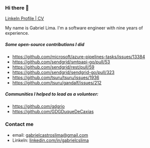 ### Hi there 👋

[LinkeIn Profile | CV](https://www.linkedin.com/in/gabrielcslima)

My name is Gabriel Lima. I'm a software engineer with nine years of experience.

##### Some open-source contributions I did 
- https://github.com/microsoft/azure-pipelines-tasks/issues/13384
- https://github.com/sendgrid/smtpapi-go/pull/53
- https://github.com/sendgrid/rest/pull/59
- https://github.com/sendgrid/sendgrid-go/pull/323
- https://github.com/tsuru/tsuru/issues/1936
- https://github.com/tsuru/gandalf/issues/212

##### Communities I helped to lead as a volunteer: 
- https://github.com/gdgrio
- https://github.com/GDGDuqueDeCaxias

### Contact me
- email: gabrielcastroslima@gmail.com
- LinkeIn: [linkedin.com/in/gabrielcslima](https://www.linkedin.com/in/gabrielcslima)
